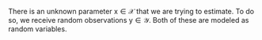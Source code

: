 There is an unknown parameter $\boldsymbol{\mathsf{x}}\in \mathcal{X}$ that we are trying to estimate. To do so, we receive random observations $\boldsymbol{\mathsf{y}}\in \mathcal{Y}$. Both of these are modeled as random variables.

